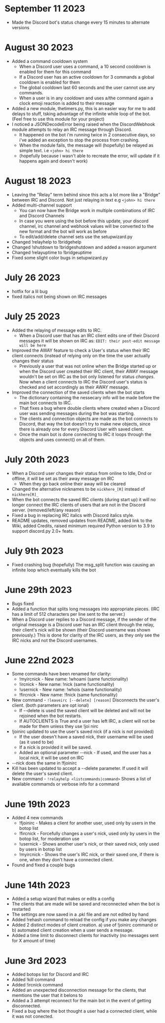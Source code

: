 # September 11 2023
- Made the Discord bot's status change every 15 minutes to alternate versions

# August 30 2023
- Added a command cooldown system 
  - When a Discord user uses a command, a 10 second cooldown is enabled for them for this command
  - If a Discord user has an active cooldown for 3 commands a global cooldown is enabled for them
  - The global cooldown last 60 seconds and the user cannot use any commands.
  - When a user is in any cooldown and uses a/the command again a clock emoji reaction is added to their message
- Added a new module, thetimers.py, this is an easier way for me to add delays to stuff, tsking advantage of the infinite while loop of the bot. (Feel free to use this module for your project)
- I noticed a JSONDecodeError being raised when the DiscordWebhook module attempts to relay an IRC message through Discord.
  - It happened on the bot i'm running twice in 2 consecutive days, so i've added an exception to stop the process from crashing.
  - When the module fails, the message will (hopefully) be relayed as simple text. i.e `<john> hi there`
  - (hopefully because i wasn't able to recreate the error, will update if it happens again and doesn't work)

# August 18 2023
- Leaving the "Relay" term behind since this acts a lot more like a "Bridge" between IRC and Discord. Not just relaying in text e.g `<john> hi there`
- Added multi-channel support
  - You can now have the Bridge work in multiple combinations of IRC and Discord Channels
  - In case you were using the bot before this update, your discord channel, irc channel and webhook values will bw converted to the new format and the bot will work as before
  - To edit/add/delete channel sets use the setupwizard.py
- Changed !relayhelp to !bridgehelp
- Changed !shutdown to !bridgeshutdown and added a reason argument
- Changed !relayuptime to !bridgeuptime
- Fixed some slight color bugs in setupwizard.py

# July 26 2023
- hotfix for a lil bug
- fixed italics not being shown on IRC messages

# July 25 2023

- Added the relaying of message edits to IRC. 
  - When a Discord user that has an IRC client edits one of their Discord messages it will be shown on IRC as: ```EDIT: their post-edit message will be here```
- Improved the AWAY feature to check a User's status when their IRC client connects (instead of relying only on the time the user actually changes their status
  - Previously a user that was not online when the Bridge started up or when the Discord user created their IRC client, their AWAY message wouldn't be set on IRC as the bot only listened for status *changes*. Now when a client connects to IRC the Discord user's status is checked and set accordingly as their AWAY message. 
- Improved the connection of the saved clients when the bot starts
  - The dictionary containing the nessecary info will be made before the main bot connects to IRC.
  - That fixes a bug where double clients where created when a Discord user was sending messages during the bot was starting. 
  - The clients and connection objects are made as the bot connects to Discord, that way the bot doesn't try to make new objects, since there is already one for every Discord User with saved client.
  - Once the main bot is done connecting to IRC it loops through the objects and uses connect() on all of them.

# July 20th 2023

- When a Discord user changes their status from online to Idle, Dnd or offline, it will be set as their away message on IRC
  - When they go back online their away will be cleared
- Changed the alternative nicknames to be ```nickhere_[R]``` instead of ```nickhere[R]_```
- When the bot connects the saved IRC clients (during start up) it will no longer connect the IRC clients of users that are not in the Discord server. (removed/left/any reason)
- Fixed a bug in replacing IRC italics with Discord italics style.
- README updates, removed updates from README, added link to the Wiki, added Credits, raised minimum required Python version to 3.9 to support discord.py 2.0+ feats.

# July 9th 2023
- Fixed crashing bug (hopefully) The msg_split function was causing an infinite loop which eventually kills the bot

# June 29th 2023
- Bugs fixed
- Added a function that splits long messages into appropriate pieces. (IRC has a limit of 512 characters per line sent to the server.)
- When a Discord user replies to a Discord message, if the sender of the original message is a Discord user has an IRC client through the relay, their client's nick will be shown (their Discord username was shown previously.) This is done for clarity of the IRC users, as they only see the IRC nicks and not the Discord usernames.

# June 22nd 2023
- Some commands have been renamed for clarity:
  - !myircnick - New name: !whoami (same functionality)
  - !ircnick   - New name: !nick   (same functionality)
  - !usernick  - New name: !whois  (same functionality)
  - !fircnick  - New name: !fnick  (same functionality)
- New command - ```!leaveirc [--delete] [reason]``` Disconnects the user's client. (both parameters are opt
ional)
  - If --delete is used the saved client will be deleted and will not be rejoined when the bot restarts.
  - If AUTOCLIENTS is True and a user has left IRC, a client will not be made for them unless they use !joi
nirc
- !joinirc updated to use the user's saved nick (if a nick is not provided)
  - If the user doesn't have a saved nick, their username will be used (as it used to be)
  - If a nick is provided it will be saved.
  - Added an optional parameter --nick - If used, and the user has a local nick, it will be used on IRC
- --nick does the same in !fjoinirc
- Kill has been updated to accept a --delete parameter. If used it will delete the user's saved client.
- New command - ```!relayhelp <listcommands|command>``` Shows a list of available commamds or verbose info
for a command

# June 19th 2023
- Added 4 new commands
  - !fjoinirc - Makes a client for another user, used only by users in the botop list
  - !fircnick - Forcefully changes a user's nick, used only by users in the botop list, for moderation use
  - !usernick - Shows another user's nick, or their saved nick, only used by users in botop list
  - !myircnick - Shows the user's IRC nick, or their saved one, if there is one, when they don't have a connected client.
- Found and fixed a couple bugs

# June 14th 2023
- Added a setup wizard that makes or edits a config
- The clients that are made will be saved and reconnected when the bot is restarted
- The settings are now saved in a .pkl file and are not edited by hand
- Added !rehash command to reload the config if you make any changes
- Added 2 distinct modes of client creation. a) use of !joinirc command or b) automated client creation when a user sends a message.
- Added a time limit to disconnect clients for inactivity (no messages sent for X amount of time)

# June 3rd 2023
- Added botops list for Discord and IRC
- Added !kill command
- Added !ircnick command
- Added an unexpected disconnection message for the clients, that memtions the user that it belons to
- Added a 3 attempt reconnect for the main bot in the event of getting disconnected.
- Fixed a bug where the bot thought a user had a connected client, while it was not conected.
